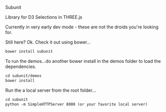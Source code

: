 Subunit

Library for D3 Selections in THREE.js

Currently in very early dev mode - these are not the droids you're looking for.

Still here?  Ok.  Check it out using bower...

```html
bower install subunit
```

To run the demos...do another bower install in the demos folder to load the dependencies.

```html
cd subunit/demos
bower install
```
Run the a local server from the root folder...

```html
cd subunit
python -m SimpleHTTPServer 8000 (or your favorite local server)
```